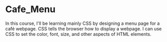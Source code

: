 # Cafe_Menu

In this course, I'll be learning mainly CSS by designing a menu page for a café webpage.
CSS tells the browser how to display a webpage. I can use CSS to set the color, font, size, and other aspects of HTML elements.
